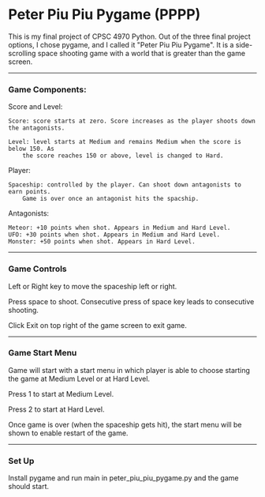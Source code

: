 # Peter Piu Piu Pygame (PPPP)

This is my final project of CPSC 4970 Python. 
Out of the three final project options, I chose pygame, and I
called it "Peter Piu Piu Pygame". It is a side-scrolling space
shooting game with a world that is greater than the game screen.

--------------------
### Game Components:
Score and Level:

    Score: score starts at zero. Score increases as the player shoots down the antagonists.

    Level: level starts at Medium and remains Medium when the score is below 150. As
        the score reaches 150 or above, level is changed to Hard.

Player:
    
    Spaceship: controlled by the player. Can shoot down antagonists to earn points.
        Game is over once an antagonist hits the spacship.

Antagonists:

    Meteor: +10 points when shot. Appears in Medium and Hard Level.
    UFO: +30 points when shot. Appears in Medium and Hard Level.
    Monster: +50 points when shot. Appears in Hard Level.

----------------
### Game Controls
Left or Right key to move the spaceship left or right.

Press space to shoot. Consecutive press of space key leads to consecutive shooting.

Click Exit on top right of the game screen to exit game.

------------------
### Game Start Menu
Game will start with a start menu in which player is able to choose
starting the game at Medium Level or at Hard Level.

Press 1 to start at Medium Level.

Press 2 to start at Hard Level.

Once game is over (when the spaceship gets hit), the start menu
will be shown to enable restart of the game.

---------------
### Set Up
Install pygame and run main in peter_piu_piu_pygame.py and the game should start.
